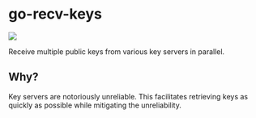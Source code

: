 # go-recv-keys

![](https://github.com/demosdemon/go-recv-keys/workflows/go/badge.svg)

Receive multiple public keys from various key servers in parallel.

## Why?

Key servers are notoriously unreliable. This facilitates retrieving keys as quickly as possible while mitigating the unreliability.
